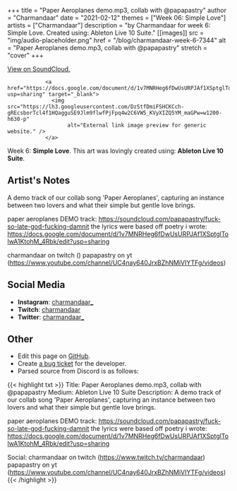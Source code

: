 +++
title =       "Paper Aeroplanes demo.mp3, collab with @papapastry"
author =      "Charmandaar"
date =        "2021-02-12"
themes =      ["Week 06: Simple Love"]
artists =     ["Charmandaar"]
description = "by Charmandaar for week 6: Simple Love. Created using: Ableton Live 10 Suite."
[[images]]
      src = "img/audio-placeholder.png"
      href = "/blog/charmandaar-week-6-7344"
      alt = "Paper Aeroplanes demo.mp3, collab with @papapastry"
      stretch = "cover"
+++


[View on SoundCloud.](https://soundcloud.com/papapastry/fuck-so-late-god-fucking-damnit)

                <a href="https://docs.google.com/document/d/1v7MNRHeg6fDwUsURPJAf1XSptglTolwA1KtohM_4Rbk/edit?usp=sharing" target="_blank">
                  <img src="https://lh3.googleusercontent.com/DzStfDmiFSHCKCch-gREcsborTcl4f1HQagguSE9Jlm9flwfPjFpq4w2C6VW5_KVyXIZQ5YM_maGPw=w1200-h630-p"
                       alt="External link image preview for generic website." />
                </a>
                

Week 6: **Simple Love**. This art was lovingly created using: **Ableton Live 10 Suite**.

## Artist's Notes

A demo track of our collab song 'Paper Aeroplanes', capturing an instance between two lovers and what their simple but gentle love brings. 

paper aeroplanes DEMO track: https://soundcloud.com/papapastry/fuck-so-late-god-fucking-damnit
the lyrics were based off poetry i wrote: https://docs.google.com/document/d/1v7MNRHeg6fDwUsURPJAf1XSptglTolwA1KtohM_4Rbk/edit?usp=sharing

charmandaar on twitch ()
papapastry on yt (https://www.youtube.com/channel/UC4nay640JrxBZhNMiVIYTFg/videos)

## Social Media

- **Instagram**: <a href='https://instagram.com/charmandaar_' target='_blank'>charmandaar_</a>
- **Twitch**: <a href='https://twitch.tv/charmandaar' target='_blank'>charmandaar</a>
- **Twitter**: <a href='https://twitter.com/charmandaar_' target='_blank'>charmandaar_</a>

## Other

- Edit this page on [GitHub](https://github.com/teaminkling/web-refresh/edit/main/content/blog/charmandaar-week-6-7344.md).
- Create [a bug ticket](https://github.com/teaminkling/web-refresh/issues/new?assignees=&labels=bug&template=problem-report.md&title=) for the developer.
- Parsed source from Discord is as follows:

{{< highlight txt >}}
Title: Paper Aeroplanes demo.mp3, collab with @papapastry 
Medium: Ableton Live 10 Suite
Description: A demo track of our collab song 'Paper Aeroplanes', capturing an instance between two lovers and what their simple but gentle love brings. 

paper aeroplanes DEMO track: https://soundcloud.com/papapastry/fuck-so-late-god-fucking-damnit
the lyrics were based off poetry i wrote: https://docs.google.com/document/d/1v7MNRHeg6fDwUsURPJAf1XSptglTolwA1KtohM_4Rbk/edit?usp=sharing

Social: 
charmandaar on twitch (https://www.twitch.tv/charmandaar)
papapastry on yt (https://www.youtube.com/channel/UC4nay640JrxBZhNMiVIYTFg/videos)
{{< /highlight >}}